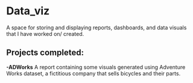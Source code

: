 # Data_viz
A space for storing and displaying reports, dashboards, and data visuals that I have worked on/ created.

## Projects completed:
**-ADWorks**
A report containing some visuals generated using Adventure Works dataset, a fictitious company that sells bicycles and their parts.
